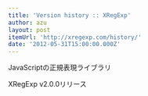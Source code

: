 ```yaml
---
title: 'Version history :: XRegExp'
author: azu
layout: post
itemUrl: 'http://xregexp.com/history/'
date: '2012-05-31T15:00:00.000Z'
---
```

JavaScriptの正規表現ライブラリ

XRegExp v2.0.0リリース
